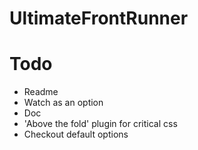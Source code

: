 # UltimateFrontRunner

# Todo 
* Readme
* Watch as an option
* Doc
* 'Above the fold' plugin for critical css
* Checkout default options